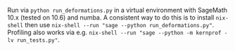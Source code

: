 Run via `python run_deformations.py` in a virtual environment with SageMath 10.x (tested on 10.6) and numba. A consistent way to do this is to install `nix-shell` then use `nix-shell --run "sage --python run_deformations.py"`. Profiling also works via e.g. `nix-shell --run "sage --python -m kernprof -lv run_tests.py"`.